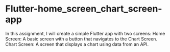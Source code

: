 # Flutter-home_screen_chart_screen-app
In this assignment, I will create a simple Flutter app with two screens:  Home Screen: A basic screen with a button that navigates to the Chart Screen. Chart Screen: A screen that displays a chart using data from an API.
